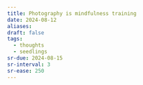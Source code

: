 ```yaml
---
title: Photography is mindfulness training
date: 2024-08-12
aliases: 
draft: false
tags:
  - thoughts
  - seedlings
sr-due: 2024-08-15
sr-interval: 3
sr-ease: 250
---
```

